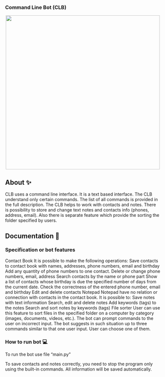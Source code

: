 ### Command Line Bot (CLB)

<p align="center">
      <img src="https://static.vecteezy.com/system/resources/previews/007/198/990/non_2x/clb-letter-logo-design-on-white-background-clb-creative-initials-letter-logo-concept-clb-letter-design-vector.jpg" width="500", height="500">
</p>


## About ✨

CLB uses a command line interface. It is a text based interface. The CLB understand only certain commands. The list of all commands is provided in the full description. The CLB helps to work with contacts and notes. There is possibility to store and change text notes and contacts info (phones, address, email). Also there is separate feature which provide the sorting the folder specified by users.

## Documentation 📗

### Specification or bot features

Contact Book It is possible to make the following operations:
Save contacts to contact book with names, addresses, phone numbers, email and birthday
Add any quantity of phone numbers to one contact.
Delete or change phone numbers, email, address
Search contacts by the name or phone part
Show a list of contacts whose birthday is due the specified number of days from the current date.
Check the correctness of the entered phone number, email and birthday
Edit and delete contacts
Notepad Notepad have no relation or connection with contacts in the contact book. It is possible to:
Save notes with text information
Search, edit and delete notes
Add keywords (tags) to the notes
Search and sort notes by keywords (tags)
File sorter User can use this feature to sort files in the specified folder on a computer by category (images, documents, videos, etc.).
The bot can prompt commands to the user on incorrect input. The bot suggests in such situation up to three commands similar to that one user input. User can choose one of them.

### How to run bot 💻
To run the bot use file “main.py”

To save contacts and notes correctly, you need to stop the program only using the built-in commands. All information will be saved automatically.